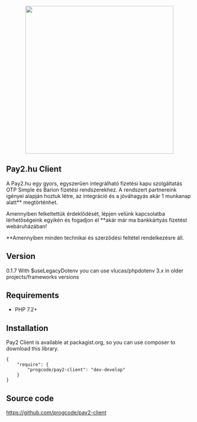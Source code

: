 <p align="center"><a href="https://pay2.hu" target="_blank"><img src="https://iconocoders.s3.amazonaws.com/site/com-assets/frontend/facebook_cover_photo_2.png" width="400"></a></p>

## Pay2.hu Client
A Pay2.hu egy gyors, egyszerűen integrálható fizetési kapu szolgáltatás OTP Simple és Barion fizetési rendszerekhez. A rendszert partnereink igényei alapján hoztuk létre, az integráció és a jóváhagyás akár 1 munkanap alatt** megtörténhet.

Amennyiben felkeltettük érdeklődését, lépjen velünk kapcsolatba lérhetőségeink egyikén és fogadjon el **akár már ma bankkártyás fizetést webáruházában!

**Amennyiben minden technikai és szerződési feltétel rendelkezésre áll.

## Version

0.1.7
With $useLegacyDotenv you can use vlucas/phpdotenv 3.x in older projects/frameworks versions

## Requirements

 * PHP 7.2+

## Installation

Pay2 Client is available at packagist.org, so you can use composer to download this library.

```
{
    "require": {
        "progcode/pay2-client": "dev-develop"
    }
}
```

## Source code
https://github.com/progcode/pay2-client
